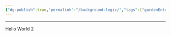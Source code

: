 ```yaml
---
{"dg-publish":true,"permalink":"/background-logic/","tags":["gardenEntry"]}
---
```


---
Hello World 2